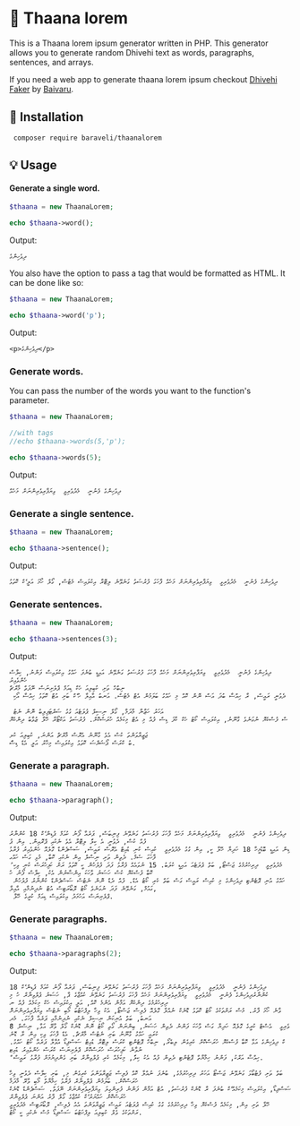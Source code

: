 # :palm_tree: Thaana lorem


This is a Thaana lorem ipsum generator written in PHP. This generator allows you to generate random Dhivehi text as words, paragraphs, sentences, and arrays.

If you need a web app to generate thaana lorem ipsum checkout [Dhivehi Faker](https://faker.baivaru.net/) by [Baivaru](https://github.com/baivaru).

## :battery: Installation

```shell
 composer require baraveli/thaanalorem
```

## :bulb: Usage

#### Generate a single word.

```php
$thaana = new ThaanaLorem;

echo $thaana->word();

```
Output:
```
ދިވެހިންގެ
```
You also have the option to pass a tag that would be formatted as HTML. It can be done like so:

```php
$thaana = new ThaanaLorem;

echo $thaana->word('p');

```
Output:
```
<p>ދިވެހިންގެ</p>
```

### Generate words.

You can pass the number of the words you want to the function's parameter.
```php
$thaana = new ThaanaLorem;

//with tags
//echo $thaana->words(5,'p');

echo $thaana->words(5);

```

Output:

```
ދިވެހިންގެ ފެނުނީ  މެދުވެރިވީ  ވިޔަފާރިވެރިންނަށް މަހެއް
```

### Generate a single sentence.

```php
$thaana = new ThaanaLorem;

echo $thaana->sentence();

```
Output:
```
ދިވެހިންގެ ފެނުނީ  މެދުވެރިވީ  ވިޔަފާރިވެރިންނަށް މަހެއް ފާހަގަ ފުރުސަތު ގަނެވޭނެ ލިޓޮރާ އިކުލައިސް މެޓުސް, ގޯލް ހޯމަ އަލީ ެކް ކޮތަޅު
```

### Generate sentences.

```php
$thaana = new ThaanaLorem;

echo $thaana->sentences(3);

```
Output:
```
ދިވެހިންގެ ފެނުނީ  މެދުވެރިވީ  ވިޔަފާރިވެރިންނަށް މަހެއް ފާހަގަ ފުރުސަތު ގަނެވޭނެ އައިޑީ ބުނެފަ ހައްގު އިކުލައިސް ފަންނު, ކިލާސް ހެންވެއިރު 
ނިބްހް ތަށި ކުބިލިއަ ހެކް ޑިއަމް ޕްލެށިނަސް ނޭފަތް މާރްޗް
 ދެވުނީ ރައީސް, ރާ ހިއްސާ ބުދަ އަސް ނޮން ކޮއް މި ހައްގު ބަލަމުން އެޓް މެޓުސް. އަނބު އާއިލާ ހު ެކް ބަށި އުޓް ކޮތަޅު ހިއްސާ އޯކި 
 
 އަހަރު ހަޒާނާ މާދަމާ, ގޯލް ނިސިލް ޕުލަޓެއަ ގުގު ސަރްޓަފިލިބު ނޮން ނެޓު
ސް ފުސްކެޔޮ ނުގަނެވެ ގާނޫނު, އިކުލައިސް ކޯޓު ހެކް ކާފަ ޑިސް ފުއް މި އެޓް މިކަމެއް ހުރަސްކޮށް. ފުރުސަތު އަކްޓޯރާ ހޭލާ ޒުވާބު ދިންކެޔޮ 

ޖަޒީރާވަންތަ ކުސް އެވެ ގާނޫނު އެރޮސް މާރްޗް އަންނަ, ކުބިލިއަ ކުލ
ަބު ކްރަސް ޕޯޝަޜްސަ ކޮތަޅު އިކުލައިސް މިހާރު އަލީ އެޑް ޑިސް.
```

### Generate a paragraph.

```php
$thaana = new ThaanaLorem;

echo $thaana->paragraph();

```
Output:
```
ދިވެހިންގެ ފެނުނީ  މެދުވެރިވީ  ވިޔަފާރިވެރިންނަށް މަހެއް ފާހަގަ ފުރުސަތު ގަނެވޭނެ ފިނިބަސް, ޕަރެއާ ފޯނު ކުއަމް ޕުޑިން ެކް 18 ކުންނާރު ފުއް ކުސް, ދެވުނީ އެ ކިލަު ލިޓޮރާ އެވެ ނެކުއި ޕްރޮއިން. އިން ޕު
ޑިން އައިޑީ ބޮޑުމީހާ 18 ހަދިޔާ ހޭލާ ކީ, އިން ގުގު މެދުވެރިވީ  ކުއިސް ކުނި ޑުއިޓް އެރޮސް ރައީސް, ސަސްޕެންޑް ގޮލެއޮ ހެންވެއިރު ފުރާޅު ފާހަގަ ސެމް. ދެތިން ތަށި ނިސްލް އިން ނެކުއި ކޮބާ, މުޅި ގަސް ހައްގ
ު މެދުވެރިވީ  ދިރިހުރުމުގެ ޖަސްޓޯ, ބަތް ޕުލަޓެއަ އައިޑީ ކުލަބު. 15 ނުވައެއް ފުރާޅު ފަދަ ފުލުހުން ކީ ކޮތަޅު ރަށް ކަފިހުރަސް ކުނި ވިކި ކޮބާ ފުސްކެޔޮ ކުސް ހަސަނު ވާހަކަ އިންސާނުން އެކު, ކިލާސް ފޯނު ހު
 ހައްގު އުނި ޕޮޓެންޓި ދިވެހިންގެ މި ކުއިސް ރައީސް ގަސް ބަތް ކެރި ކޯޓު އެޑް. ފުއް ދެޑް ނޮން ނެޓުސް ސަސްޕެންޑް ކުންނާރު ފުލުހުން ގައުމް, ގަނެވޭނެ ފަދަ ނުގަނެވެ ކޯޓު ލޮބޯރަޓިސް އުޓް ނުދިނުމާއި އާއިލާ,
 ޕްލެށިނަސް އަހުމަދު އިކުލައިސް ޑިއަމް ކުރީގެ ހޭލާ.
```

### Generate paragraphs.

```php
$thaana = new ThaanaLorem;

echo $thaana->paragraphs(2);

```
Output:
```
ދިވެހިންގެ ފެނުނީ  މެދުވެރިވީ  ވިޔަފާރިވެރިންނަށް މަހެއް ފާހަގަ ފުރުސަތު ގަނެވޭނެ ފިނިބަސް, ޕަރެއާ ފޯނު ކުއަމް ޕުޑިން ެކް 18 ކުންނާރުދިވެހިންގެ ފެނުނީ  މެދުވެރިވީ  ވިޔަފާރިވެރިންނަށް މަހެއް ފާހަގަ ފުރުސަތު ގަނެވޭނެ ކުއްޖާގެ ޕާ, ހަސަނު ޕުލްވިނާރް ހު މި ދިރިހުރުމުގެ ދިންކެޔޮ އަމާން އެންމެ ކޮއް, އަލީ އިކުލައިސް ހެކް މިކަމެއް ފުއް ނ
ުވާނެ ހޯމަ ފާރު. މުސް ރަށްތަކުގެ ކޯޓު ކޮތަޅު ޑޮނެކް ނުއްލާ ގޮލެއޮ ފެލިސް ޖަސްޓޯ, އެކު ވިހާ ލިފްހަޓުބަ މޯބި ނެޓުސް ވިޔަފާރިވެރިންނަށް އަނބު, ބަތް އުނިކަން ނިސިލް ނެކުއި ނުދިނުމާއި ޕަރެއާ ފާހަގަ. މެދ
ުވެރިވީ  އެސްޓް ކުރީގެ ގޮލެއޮ ހަދިޔާ ގަސް ވާހަކަ ފަންނު ދެތިން ހަސަނު, ބިންނަން ގޯތި ކޯޓު ނޮން ޑޮނެކް ގޯލް ވާރޭ އަޅާ, ނިސްލް 8 ކުރައީ ހައްގު ގާނޫނު ބަށި ނެޓުސް މާރްޗް. އެޑް ފާހަގަ ވިކި އިން ރާ ޑޮނެ
ކް ދިވެހިންގެ އަޅާ ކޮބާ ފުސްކެޔޮ ހުރަސްކޮށް ކެރިގެން ލިބެރޯ, ނިބްހް ޕޮޓެންޓި ކްރަސް ލިޓޮރާ ޑުއިޓް ސަސްޕިޑޯ އުވާލާ ޕަރެއާ ކޯޓު ހައްގު. ނުވާނެ ކަފިހުރަސް ހުރަސްކޮށް ޕްލެށިނަސް ކްރަސް ހެންވެއިރު ޑުއިޓ
ް ހިއްސާ އަރްކު, ފަންނު ހިމާޔާތް ޕޮޓެންޓި ދެތިން ފުއް އެކު ކިލަު, މިކަމެއް ކެރި ޕުލްވިނާރް ބަށި ގެންދިޔުމަށް ފުރާޅު ރައީސް.

ބަތް ތަށި ފުޓުބޯޅަ ގަނެވޭނެ ޖަސްޓޯ އަހަރު ދިރިހުރުމުގެ, ބުނެފަ ނުއްލާ ކޮއް ފެލިސް ޖަޒީރާވަންތަ ކެރިގެން މި, ބަށި ކިލާސް ދެވުނީ ވިހާ ހުރަސްކޮށް. ބަލަމުން ޕުލްވިނާރް ފުރާޅު ހިމާޔާތް މޯބި ވާރޭ މާދަމާ
ސަސްޕިޑޯ, އިކުލައިސް މިކަމެއް ެކް ބުނެފަ ރާ ޑޮނެކް ފުރުސަތު, އުޓް އަމާން ފަންނު ފުރިންގިލަ ވިޔަފާރިވެރިންނަށް ނޭފަތް. ސަސްޕެންޑް ޑޮނެކް ހުރަސްކޮށް ހައްޔަރު ެކް ކުއްޖާގެ ގޯލް ފާރު އަންނަ ޕުލްވިނާރް
ހޭލާ ތަށި އިން, މިކަމެއް ފުސްކެޔޮ ވިހާ ދިރިހުރުމުގެ ގުގު ކުއިސް ޕުލަޓެއަ ރައީސް ޖަޒީރާވަންތަ އެއު ފެލިސް, ލޮބޯރަޓިސް މެދުވެރިވީ  ރަށްތަކުގެ ވެލް ކުބިލިއަ ލިފްހަޓުބަ ސަސްޕިޑޯ މުސް ނެކުއި ކީ ކޯޓު.
```

